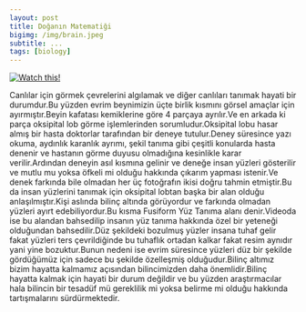 ```yaml
---
layout: post
title: Doğanın Matematiği
bigimg: /img/brain.jpeg
subtitle: ...
tags: [biology]
---
```


[![Watch this!](http://img.youtube.com/vi/feature/0.jpg)](https://www.youtube.com/watch?v=TzdLswyUGyg&feature=emb_title)

Canlılar için görmek çevrelerini algılamak ve diğer canlıları tanımak hayati bir durumdur.Bu yüzden evrim beynimizin üçte birlik kısmını görsel amaçlar için ayırmıştır.Beyin kafatası kemiklerine göre 4 parçaya ayrılır.Ve en arkada ki parça oksipital lob görme işlemlerinden sorumludur.Oksipital lobu hasar almış bir hasta doktorlar tarafından bir deneye tutulur.Deney süresince yazı okuma, aydınlık karanlık ayrımı, şekil tanıma gibi çeşitli konularda hasta denenir ve hastanın görme duyusu olmadığına kesinlikle karar verilir.Ardından deneyin asıl kısmına gelinir ve deneğe insan yüzleri gösterilir ve mutlu mu yoksa öfkeli mi olduğu hakkında çıkarım yapması istenir.Ve denek farkında bile olmadan her üç fotoğrafın ikisi doğru tahmin etmiştir.Bu da insan yüzlerini tanımak için oksipital lobtan başka bir alan olduğu anlaşılmıştır.Kişi aslında bilinç altında görüyordur ve farkında olmadan yüzleri ayırt edebiliyordur.Bu kısma Fusiform Yüz Tanıma alanı denir.Videoda ise bu alandan bahsedilip insanın yüz tanıma hakkında özel bir yeteneği olduğundan bahsedilir.Düz şekildeki bozulmuş yüzler insana tuhaf gelir fakat yüzleri ters çevrildiğinde bu tuhaflık ortadan kalkar fakat resim aynıdır yani yine bozuktur.Bunun nedeni ise evrim süresince yüzleri düz bir şekilde gördüğümüz için sadece bu şekilde özelleşmiş olduğudur.Bilinç altımız bizim hayatta kalmamız açısından bilincimizden daha önemlidir.Bilinç hayatta kalmak için hayati bir durum değildir ve bu yüzden araştırmacılar hala bilincin bir tesadüf mü gereklilik mi yoksa belirme mi olduğu hakkında tartışmalarını sürdürmektedir.
